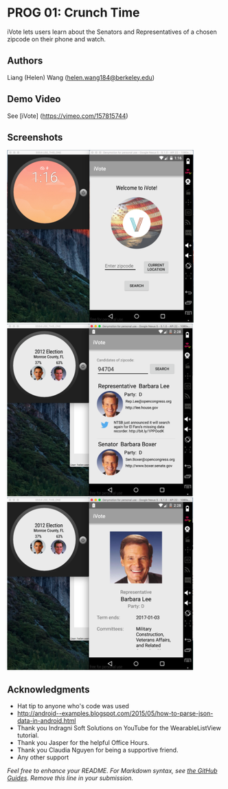 # PROG 01: Crunch Time

iVote lets users learn about the Senators and Representatives of a chosen zipcode on their phone and watch.

## Authors

Liang (Helen) Wang ([helen.wang184@berkeley.edu](mailto:your_email@berkeley.edu))

## Demo Video

See [iVote] (https://vimeo.com/157815744)

## Screenshots

<img src="screenshots/1.png" height="400" alt="Screenshot"/>
<img src="screenshots/2.png" height="400" alt="Screenshot"/>
<img src="screenshots/3.png" height="400" alt="Screenshot"/>

## Acknowledgments

* Hat tip to anyone who's code was used
* http://android--examples.blogspot.com/2015/05/how-to-parse-json-data-in-android.html
* Thank you Indragni Soft Solutions on YouTube for the WearableListView tutorial. 
* Thank you Jasper for the helpful Office Hours. 
* Thank you Claudia Nguyen for being a supportive friend. 
* Any other support

*Feel free to enhance your README. For Markdown syntax, see [the GitHub Guides](https://guides.github.com/features/mastering-markdown/). Remove this line in your submission.*
